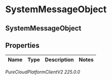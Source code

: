 # SystemMessageObject

## SystemMessageObject

## Properties

|Name | Type | Description | Notes|
|------------ | ------------- | ------------- | -------------|



_PureCloudPlatformClientV2 225.0.0_
